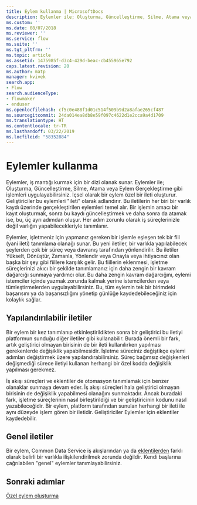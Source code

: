 ```yaml
---
title: Eylem kullanma | MicrosoftDocs
description: Eylemler ile; Oluşturma, Güncelleştirme, Silme, Atama veya Eylem Gerçekleştirme gibi işlemleri uygulayabilirsiniz. İçsel olarak bir eylem özel bir ileti oluşturur
ms.custom: ''
ms.date: 08/07/2018
ms.reviewer: ''
ms.service: flow
ms.suite: ''
ms.tgt_pltfrm: ''
ms.topic: article
ms.assetid: 1475985f-d3c4-429d-beac-cb455965e792
caps.latest.revision: 20
ms.author: matp
manager: kvivek
search.app:
- Flow
search.audienceType:
- flowmaker
- enduser
ms.openlocfilehash: cf5c0e488f1d01c514f509b9d2a8afae265cf487
ms.sourcegitcommit: 24da014ea8db8e59f097c4622d1e2cca9a4d1709
ms.translationtype: HT
ms.contentlocale: tr-TR
ms.lasthandoff: 03/22/2019
ms.locfileid: "58352884"
---
```

# <a name="use-actions"></a>Eylemler kullanma

Eylemler, iş mantığı kurmak için bir dizi olanak sunar. Eylemler ile; Oluşturma, Güncelleştirme, Silme, Atama veya Eylem Gerçekleştirme gibi işlemleri uygulayabilirsiniz. İçsel olarak bir eylem özel bir ileti oluşturur. Geliştiriciler bu eylemleri "ileti" olarak adlandırır. Bu iletilerin her biri bir varlık kaydı üzerinde gerçekleştirilen eylemleri temel alır. Bir işlemin amacı bir kayıt oluşturmak, sonra bu kaydı güncelleştirmek ve daha sonra da atamak ise, bu, üç ayrı adımdan oluşur. Her adım zorunlu olarak iş süreçlerinizle değil varlığın yapabilecekleriyle tanımlanır.  
  
Eylemler, işletmeniz için yapmanız gereken bir işlemle eşleşen tek bir fiil (yani ileti) tanımlama olanağı sunar. Bu yeni iletiler, bir varlıkla yapılabilecek şeylerden çok bir süreç veya davranış tarafından yönlendirilir. Bu iletiler Yükselt, Dönüştür, Zamanla, Yönlendir veya Onayla veya ihtiyacınız olan başka bir şey gibi fiillere karşılık gelir. Bu fiillerin eklenmesi, işletme süreçlerinizi akıcı bir şekilde tanımlamanız için daha zengin bir kavram dağarcığı sunmaya yardımcı olur. Bu daha zengin kavram dağarcığını, eylemi istemciler içinde yazmak zorunda kalmak yerine istemcilerden veya tümleştirmelerden uygulayabilirsiniz. Bu, tüm eylemin tek bir birimdeki başarısını ya da başarısızlığını yönetip günlüğe kaydedebileceğiniz için kolaylık sağlar.  
  
<a name="BKMK_ConfigurableMessages"></a>   
## <a name="configurable-messages"></a>Yapılandırılabilir iletiler  
 Bir eylem bir kez tanımlanıp etkinleştirildikten sonra bir geliştirici bu iletiyi platformun sunduğu diğer iletiler gibi kullanabilir. Burada önemli bir fark, artık geliştirici olmayan birisinin de bir ileti kullanılırken yapılması gerekenlerde değişiklik yapabilmesidir. İşletme süreciniz değiştikçe eylemi adımları değiştirmek üzere yapılandırabilirsiniz. Süreç bağımsız değişkenleri değişmediği sürece iletiyi kullanan herhangi bir özel kodda değişiklik yapılması gerekmez.  
  
 İş akışı süreçleri ve eklentiler de otomasyon tanımlamak için benzer olanaklar sunmaya devam eder. İş akışı süreçleri hala geliştirici olmayan birisinin de değişiklik yapabilmesi olanağını sunmaktadır. Ancak buradaki fark, işletme süreçlerinin nasıl birleştirildiği ve bir geliştiricinin kodunu nasıl yazabileceğidir. Bir eylem, platform tarafından sunulan herhangi bir ileti ile aynı düzeyde işlem gören bir iletidir. Geliştiriciler Eylemler için eklentiler kaydedebilir.  
  
<a name="BKMK_GlobalMessages"></a>   
## <a name="global-messages"></a>Genel iletiler 
 
 Bir eylem, Common Data Service iş akışlarından ya da [eklentilerden](/powerapps/developer/common-data-service/apply-business-logic-with-code?branch=master#create-a-plug-in) farklı olarak belirli bir varlıkla ilişkilendirilmek zorunda değildir. Kendi başlarına çağrılabilen "genel" eylemler tanımlayabilirsiniz.

## <a name="next-steps"></a>Sonraki adımlar

[Özel eylem oluşturma](create-actions.md)  
  

